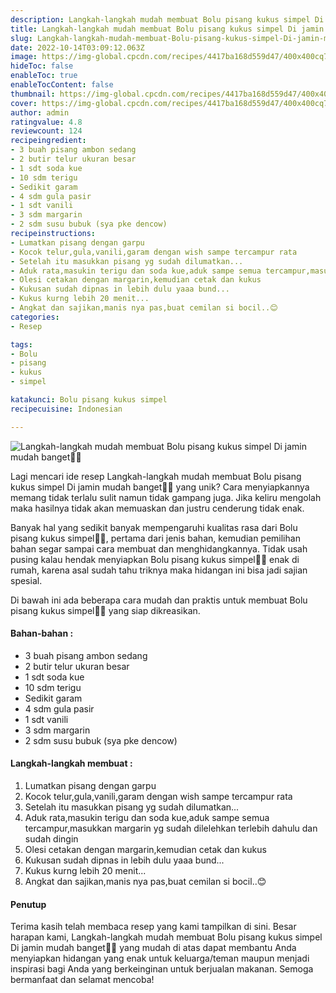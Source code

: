 ```yaml
---
description: Langkah-langkah mudah membuat Bolu pisang kukus simpel Di jamin mudah banget"
title: Langkah-langkah mudah membuat Bolu pisang kukus simpel Di jamin mudah banget
slug: Langkah-langkah-mudah-membuat-Bolu-pisang-kukus-simpel-Di-jamin-mudah-banget
date: 2022-10-14T03:09:12.063Z
image: https://img-global.cpcdn.com/recipes/4417ba168d559d47/400x400cq70/photo.jpg
hideToc: false
enableToc: true
enableTocContent: false
thumbnail: https://img-global.cpcdn.com/recipes/4417ba168d559d47/400x400cq70/photo.jpg
cover: https://img-global.cpcdn.com/recipes/4417ba168d559d47/400x400cq70/photo.jpg
author: admin
ratingvalue: 4.8
reviewcount: 124
recipeingredient:
- 3 buah pisang ambon sedang
- 2 butir telur ukuran besar
- 1 sdt soda kue
- 10 sdm terigu
- Sedikit garam
- 4 sdm gula pasir
- 1 sdt vanili
- 3 sdm margarin
- 2 sdm susu bubuk (sya pke dencow)
recipeinstructions:
- Lumatkan pisang dengan garpu
- Kocok telur,gula,vanili,garam dengan wish sampe tercampur rata
- Setelah itu masukkan pisang yg sudah dilumatkan...
- Aduk rata,masukin terigu dan soda kue,aduk sampe semua tercampur,masukkan margarin yg sudah dilelehkan terlebih dahulu dan sudah dingin
- Olesi cetakan dengan margarin,kemudian cetak dan kukus
- Kukusan sudah dipnas in lebih dulu yaaa bund...
- Kukus kurng lebih 20 menit...
- Angkat dan sajikan,manis nya pas,buat cemilan si bocil..😊
categories:
- Resep

tags:
- Bolu
- pisang
- kukus
- simpel

katakunci: Bolu pisang kukus simpel
recipecuisine: Indonesian

---
```


![Langkah-langkah mudah membuat Bolu pisang kukus simpel Di jamin mudah banget👩‍🍳](https://img-global.cpcdn.com/recipes/4417ba168d559d47/400x400cq70/photo.jpg)

Lagi mencari ide resep Langkah-langkah mudah membuat Bolu pisang kukus simpel Di jamin mudah banget👩‍🍳 yang unik? Cara menyiapkannya memang tidak terlalu sulit namun tidak gampang juga. Jika keliru mengolah maka hasilnya tidak akan memuaskan dan justru cenderung tidak enak.

Banyak hal yang sedikit banyak mempengaruhi kualitas rasa dari Bolu pisang kukus simpel👩‍🍳, pertama dari jenis bahan, kemudian pemilihan bahan segar sampai cara membuat dan menghidangkannya. Tidak usah pusing kalau hendak menyiapkan Bolu pisang kukus simpel👩‍🍳 enak di rumah, karena asal sudah tahu triknya maka hidangan ini bisa jadi sajian spesial.

Di bawah ini ada beberapa cara mudah dan praktis untuk membuat Bolu pisang kukus simpel👩‍🍳 yang siap dikreasikan.

<!--inarticleads1-->

#### Bahan-bahan :

- 3 buah pisang ambon sedang
- 2 butir telur ukuran besar
- 1 sdt soda kue
- 10 sdm terigu
- Sedikit garam
- 4 sdm gula pasir
- 1 sdt vanili
- 3 sdm margarin
- 2 sdm susu bubuk (sya pke dencow)

<!--inarticleads2-->

#### Langkah-langkah membuat :

1. Lumatkan pisang dengan garpu
1. Kocok telur,gula,vanili,garam dengan wish sampe tercampur rata
1. Setelah itu masukkan pisang yg sudah dilumatkan...
1. Aduk rata,masukin terigu dan soda kue,aduk sampe semua tercampur,masukkan margarin yg sudah dilelehkan terlebih dahulu dan sudah dingin
1. Olesi cetakan dengan margarin,kemudian cetak dan kukus
1. Kukusan sudah dipnas in lebih dulu yaaa bund...
1. Kukus kurng lebih 20 menit...
1. Angkat dan sajikan,manis nya pas,buat cemilan si bocil..😊

#### Penutup

Terima kasih telah membaca resep yang kami tampilkan di sini. Besar harapan kami, Langkah-langkah mudah membuat Bolu pisang kukus simpel Di jamin mudah banget👩‍🍳 yang mudah di atas dapat membantu Anda menyiapkan hidangan yang enak untuk keluarga/teman maupun menjadi inspirasi bagi Anda yang berkeinginan untuk berjualan makanan. Semoga bermanfaat dan selamat mencoba!